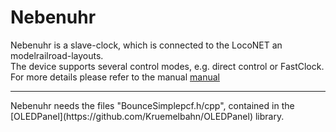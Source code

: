 # Nebenuhr

Nebenuhr is a slave-clock, which is connected to the LocoNET an modelrailroad-layouts.<br>
The device supports several control modes, e.g. direct control or FastClock.<br>
For more details please refer to the manual [manual](https://github.com/Kruemelbahn/Nebenuhr/Nebenuhr.pdf)<br>
<hr>
Nebenuhr needs the files "BounceSimplepcf.h/cpp", contained in the [OLEDPanel](https://github.com/Kruemelbahn/OLEDPanel) library. 
